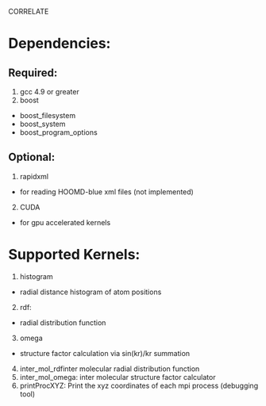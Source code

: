 CORRELATE

# Dependencies:
## Required:
1. gcc 4.9 or greater
2. boost
  * boost_filesystem
  * boost_system
  * boost_program_options

## Optional:
1. rapidxml
  * for reading HOOMD-blue xml files (not implemented)
2. CUDA
  * for gpu accelerated kernels


# Supported Kernels:
1. histogram
  * radial distance histogram of atom positions
2. rdf: 
  * radial distribution function
3. omega
  * structure factor calculation via sin(kr)/kr summation
4. inter_mol_rdfinter molecular radial distribution function
5. inter_mol_omega: inter molecular structure factor calculator
6. printProcXYZ: Print the xyz coordinates of each mpi process (debugging tool)